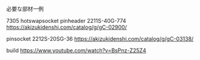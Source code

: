 必要な部材一例

7305 hotswapsocket
pinheader 2211S-40G-774
https://akizukidenshi.com/catalog/g/gC-02900/

pinsocket 2212S-20SG-36
https://akizukidenshi.com/catalog/g/gC-03138/

build
https://www.youtube.com/watch?v=BsPnz-Z25Z4